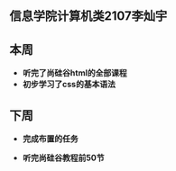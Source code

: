 ## 信息学院计算机类2107李灿宇

## 本周

- **听完了尚硅谷html的全部课程**
- **初步学习了css的基本语法**

## 下周

- **完成布置的任务**

- **听完尚硅谷教程前50节**

  
